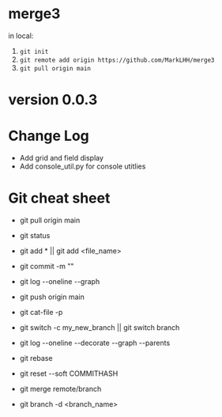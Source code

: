 # merge3
in local: 
1. `git init`
2. `git remote add origin https://github.com/MarkLHH/merge3`
3. `git pull origin main`

# version 0.0.3

# Change Log
- Add grid and field display
- Add console_util.py for console utitlies

# Git cheat sheet
- git pull origin main
- git status
- git add * || git add <file_name>
- git commit -m "<message>"
- git log --oneline --graph
- git push origin main

- git cat-file -p <hash>
- git switch -c my_new_branch || git switch branch
- git log --oneline --decorate --graph --parents
- git rebase <new branch>
- git reset --soft COMMITHASH
- git merge remote/branch
- git branch -d <branch_name>